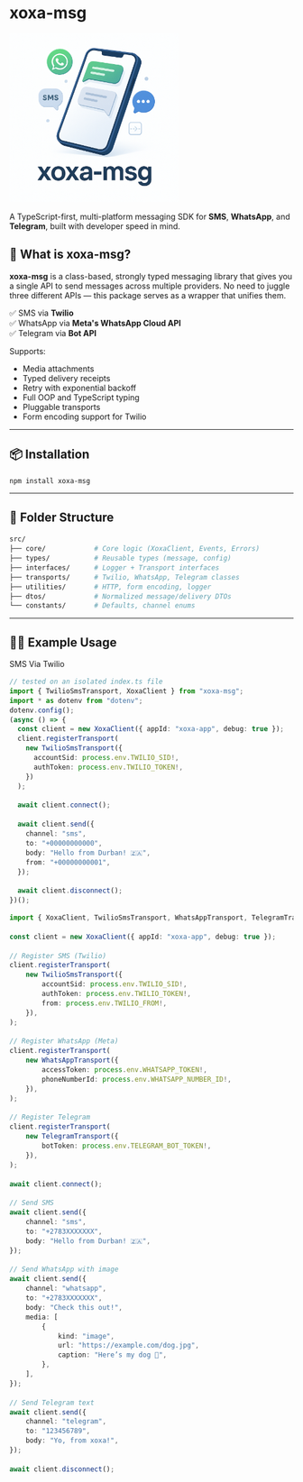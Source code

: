 # xoxa-msg

<img src="./assets/banner.png" width="300" alt="banner"/>

A TypeScript-first, multi-platform messaging SDK for **SMS**, **WhatsApp**, and **Telegram**, built with developer speed in mind.

## 📲 What is xoxa-msg?

**xoxa-msg** is a class-based, strongly typed messaging library that gives you a single API to send messages across multiple providers. No need to juggle three different APIs — this package serves as a wrapper that unifies them.

✅ SMS via **Twilio**  
✅ WhatsApp via **Meta's WhatsApp Cloud API**  
✅ Telegram via **Bot API**

Supports:

- Media attachments
- Typed delivery receipts
- Retry with exponential backoff
- Full OOP and TypeScript typing
- Pluggable transports
- Form encoding support for Twilio

---

## 📦 Installation

```bash
npm install xoxa-msg
```

---

## 📂 Folder Structure

```bash
src/
├── core/            # Core logic (XoxaClient, Events, Errors)
├── types/           # Reusable types (message, config)
├── interfaces/      # Logger + Transport interfaces
├── transports/      # Twilio, WhatsApp, Telegram classes
├── utilities/       # HTTP, form encoding, logger
├── dtos/            # Normalized message/delivery DTOs
└── constants/       # Defaults, channel enums
```

---

## 🧑‍💻 Example Usage

SMS Via Twilio
```ts
// tested on an isolated index.ts file
import { TwilioSmsTransport, XoxaClient } from "xoxa-msg";
import * as dotenv from "dotenv";
dotenv.config();
(async () => {
  const client = new XoxaClient({ appId: "xoxa-app", debug: true });
  client.registerTransport(
    new TwilioSmsTransport({
      accountSid: process.env.TWILIO_SID!,
      authToken: process.env.TWILIO_TOKEN!,
    })
  );

  await client.connect();

  await client.send({
    channel: "sms",
    to: "+00000000000",
    body: "Hello from Durban! 🇿🇦",
    from: "+00000000001",
  });

  await client.disconnect();
})();

```

```ts
import { XoxaClient, TwilioSmsTransport, WhatsAppTransport, TelegramTransport } from "xoxa-msg";

const client = new XoxaClient({ appId: "xoxa-app", debug: true });

// Register SMS (Twilio)
client.registerTransport(
    new TwilioSmsTransport({
        accountSid: process.env.TWILIO_SID!,
        authToken: process.env.TWILIO_TOKEN!,
        from: process.env.TWILIO_FROM!,
    }),
);

// Register WhatsApp (Meta)
client.registerTransport(
    new WhatsAppTransport({
        accessToken: process.env.WHATSAPP_TOKEN!,
        phoneNumberId: process.env.WHATSAPP_NUMBER_ID!,
    }),
);

// Register Telegram
client.registerTransport(
    new TelegramTransport({
        botToken: process.env.TELEGRAM_BOT_TOKEN!,
    }),
);

await client.connect();

// Send SMS
await client.send({
    channel: "sms",
    to: "+2783XXXXXXX",
    body: "Hello from Durban! 🇿🇦",
});

// Send WhatsApp with image
await client.send({
    channel: "whatsapp",
    to: "+2783XXXXXXX",
    body: "Check this out!",
    media: [
        {
            kind: "image",
            url: "https://example.com/dog.jpg",
            caption: "Here’s my dog 🐶",
        },
    ],
});

// Send Telegram text
await client.send({
    channel: "telegram",
    to: "123456789",
    body: "Yo, from xoxa!",
});

await client.disconnect();
```
